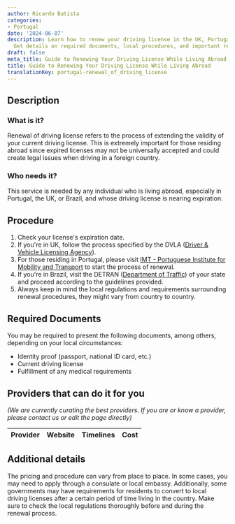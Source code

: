 ```yaml
---
author: Ricardo Batista
categories:
- Portugal
date: '2024-06-07'
description: Learn how to renew your driving license in the UK, Portugal, or Brazil.
  Get details on required documents, local procedures, and important regulations.
draft: false
meta_title: Guide to Renewing Your Driving License While Living Abroad
title: Guide to Renewing Your Driving License While Living Abroad
translationKey: portugal-renewal_of_driving_license
---
```


## Description
### What is it?
Renewal of driving license refers to the process of extending the validity of your current driving license. This is extremely important for those residing abroad since expired licenses may not be universally accepted and could create legal issues when driving in a foreign country. 

### Who needs it?
This service is needed by any individual who is living abroad, especially in Portugal, the UK, or Brazil, and whose driving license is nearing expiration.

## Procedure
1. Check your license's expiration date.
2. If you're in UK, follow the process specified by the DVLA ([Driver & Vehicle Licensing Agency](https://www.gov.uk/renew-driving-licence)).
3. For those residing in Portugal, please visit [IMT - Portuguese Institute for Mobility and Transport](https://www.imt-ip.pt/) to start the process of renewal.
4. If you're in Brazil, visit the DETRAN ([Department of Traffic](http://www.detran.sp.gov.br/)) of your state and proceed according to the guidelines provided. 
5. Always keep in mind the local regulations and requirements surrounding renewal procedures, they might vary from country to country.

## Required Documents
You may be required to present the following documents, among others, depending on your local circumstances:

- Identity proof (passport, national ID card, etc.)
- Current driving license
- Fulfillment of any medical requirements

## Providers that can do it for you

_(We are currently curating the best providers. If you are or know a provider, please contact us or edit the page directly)_

| Provider        |     Website     |     Timelines    |       Cost      |
| --------------- | --------------- |  :-------------: | :-------------: |

## Additional details
The pricing and procedure can vary from place to place. In some cases, you may need to apply through a consulate or local embassy. Additionally, some governments may have requirements for residents to convert to local driving licenses after a certain period of time living in the country. Make sure to check the local regulations thoroughly before and during the renewal process.